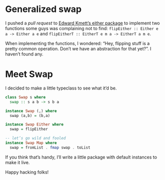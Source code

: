 # Generalized swap

I pushed a *pull request* to [Edward Kmett’s either package](https://hackage.haskell.org/package/either)
to implement two functions some guys was complaining not to find: `flipEither :: Either e a -> Either a e`
and `flipEitherT :: EitherT e m a -> EitherT a m e`.

When implementing the functions, I wondered: “Hey, flipping stuff is a pretty
common operation. Don’t we have an abstraction for that yet?”. I haven’t found any.

# Meet Swap

I decided to make a little typeclass to see what it’d be.

```haskell
class Swap s where
  swap :: s a b -> s b a

instance Swap (,) where
  swap (a,b) = (b,a)

instance Swap Either where
  swap = flipEither

-- let’s go wild and fooled
instance Swap Map where
  swap = fromList . fmap swap . toList
```

If you think that’s handy, I’ll write a little package with default instances
to make it live.

Happy hacking folks!

